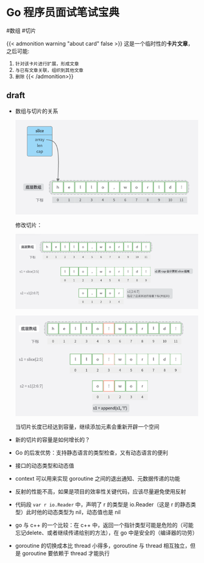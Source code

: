 # Go 程序员面试笔试宝典

<!--more-->
#数组 #切片

{{< admonition warning "about card" false >}}
这是一个临时性的**卡片文章**，之后可能:
1. `针对该卡片进行扩展，形成文章`
2. `与已有文章关联，组织到其他文章`
3. `删除`
{{< /admonition>}}


## draft

- 数组与切片的关系

    ![图 5](images/posts/20230528-153032089.png)  

    修改切片：

    ![图 6](images/posts/20230528-153043313.png)  

    ![图 7](images/posts/20230528-153102978.png)  

    当切片长度已经达到容量，继续添加元素会重新开辟一个空间

- 新的切片的容量是如何增长的？

- Go 的后发优势：支持静态语言的类型检查，又有动态语言的便利

- 接口的动态类型和动态值

- context 可以用来实现 goroutine 之间的退出通知、元数据传递的功能

- 反射的性能不高，如果是项目的效率性关键代码，应该尽量避免使用反射

- 代码段 `var r io.Reader` 中，声明了 r 的类型是 io.Reader（这是 r 的静态类型）此时他的动态类型为 nil，动态值也是 nil

- go 与 c++ 的一个比较：在 c++ 中，返回一个指针类型可能是危险的（可能忘记delete、或者继续传递给别的方法），在 go 中是安全的（编译器的功劳）

- goroutine 的切换成本比 thread 小得多，goroutine 与 thread 相互独立，但是 goroutine 要依赖于 thread 才能执行
